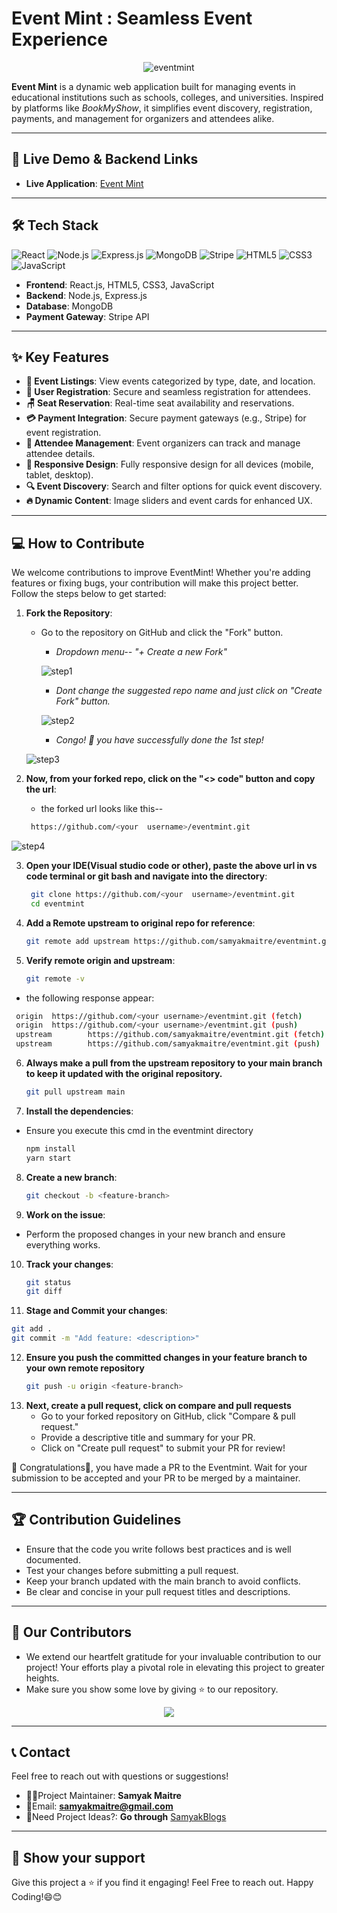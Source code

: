 #  **Event Mint : Seamless Event Experience**

<p align="center">
  <img src="https://github.com/user-attachments/assets/c2a3721e-2002-42bb-aea1-796ed182937d" alt="eventmint"/>
</p>

**Event Mint** is a dynamic web application built for managing events in educational institutions such as schools, colleges, and universities. Inspired by platforms like *BookMyShow*, it simplifies event discovery, registration, payments, and management for organizers and attendees alike.

---

## 🚀 **Live Demo & Backend Links**

- **Live Application**: [Event Mint](https://eventmint.vercel.app/)  

---

## 🛠️ **Tech Stack**

![React](https://img.shields.io/badge/Frontend-React-blue?logo=react&logoColor=white)
![Node.js](https://img.shields.io/badge/Backend-Node.js-green?logo=node.js&logoColor=white)
![Express.js](https://img.shields.io/badge/Framework-Express.js-black?logo=express&logoColor=white)
![MongoDB](https://img.shields.io/badge/Database-MongoDB-brightgreen?logo=mongodb&logoColor=white)
![Stripe](https://img.shields.io/badge/Payment-Stripe-blue?logo=stripe&logoColor=white)
![HTML5](https://img.shields.io/badge/Markup-HTML5-orange?logo=html5&logoColor=white)
![CSS3](https://img.shields.io/badge/Styles-CSS3-blue?logo=css3&logoColor=white)
![JavaScript](https://img.shields.io/badge/Language-JavaScript-yellow?logo=javascript&logoColor=white)

- **Frontend**: React.js, HTML5, CSS3, JavaScript
- **Backend**: Node.js, Express.js
- **Database**: MongoDB
- **Payment Gateway**: Stripe API

---

## ✨ **Key Features**

- **🎫 Event Listings**: View events categorized by type, date, and location.
- **🔐 User Registration**: Secure and seamless registration for attendees.
- **🪑 Seat Reservation**: Real-time seat availability and reservations.
- **💳 Payment Integration**: Secure payment gateways (e.g., Stripe) for event registration.
- **👥 Attendee Management**: Event organizers can track and manage attendee details.
- **📱 Responsive Design**: Fully responsive design for all devices (mobile, tablet, desktop).
- **🔍 Event Discovery**: Search and filter options for quick event discovery.
- **🔥 Dynamic Content**: Image sliders and event cards for enhanced UX.

---

## 💻 **How to Contribute**

We welcome contributions to improve EventMint! Whether you're adding features or fixing bugs, your contribution will make this project better. Follow the steps below to get started:

1. **Fork the Repository**:
   - Go to the repository on GitHub and click the "Fork" button.
      - <i>Dropdown menu-- "+ Create a new Fork" </i>
      
      ![step1](https://github.com/user-attachments/assets/d9e82970-f403-41bf-b4b6-cc3052616b3e)
     
      - <i>Dont change the suggested repo name and just click on "Create Fork" button.</i>
      
     ![step2](https://github.com/user-attachments/assets/f192f3ec-ce3c-4675-9b66-3e4e69fb91bd)
   
      - <i> Congo! 🎊 you have successfully done the 1st step!</i>
        
    ![step3](https://github.com/user-attachments/assets/96a97b43-ff4d-4158-bf1c-2ce1fd3b0eca)


2. **Now, from your forked repo, click on the "<> code" button and copy the url**:
   - the forked url looks like this--
     
   ```bash
    https://github.com/<your  username>/eventmint.git
   ```

  ![step4](https://github.com/user-attachments/assets/5574537c-1744-41a6-802f-a5cb3311dc34)


3. **Open your IDE(Visual studio code or other), paste the above url in vs code terminal or git bash and navigate into the directory**:
   ```bash
    git clone https://github.com/<your  username>/eventmint.git
    cd eventmint
   
4. **Add a Remote upstream to original repo for reference**:
   ```bash
   git remote add upstream https://github.com/samyakmaitre/eventmint.git

5. **Verify remote origin and upstream**:
   ```bash
   git remote -v
   
  -  the following response appear:
  ```bash
   origin  https://github.com/<your username>/eventmint.git (fetch)
   origin  https://github.com/<your username>/eventmint.git (push)
   upstream        https://github.com/samyakmaitre/eventmint.git (fetch)
   upstream        https://github.com/samyakmaitre/eventmint.git (push)
```

6. **Always make a pull from the upstream repository to your main branch to keep it updated with the original repository.**
   ```bash
   git pull upstream main

   
7. **Install the dependencies**:
-  Ensure you execute this cmd in the eventmint directory
   ```bash
   npm install
   yarn start
   
8. **Create a new branch**:
   ```bash
   git checkout -b <feature-branch>

9. **Work on the issue**:
- Perform the proposed changes in your new branch and ensure everything works.

10. **Track your changes**:
    ```bash
    git status
    git diff

11. **Stage and Commit your changes**:
   ```bash
   git add .
   git commit -m "Add feature: <description>"
```

12. **Ensure you push the committed changes in your feature branch to your own remote repository**
    ```bash
    git push -u origin <feature-branch>

13. **Next, create a pull request, click on compare and pull requests**
    - Go to your forked repository on GitHub, click "Compare & pull request."
    - Provide a descriptive title and summary for your PR.
    - Click on "Create pull request" to submit your PR for review!

🎇 Congratulations🎉, you have made a PR to the Eventmint. Wait for your submission to be accepted and your PR to be merged by a maintainer.

---

##  **🏆 Contribution Guidelines**
- Ensure that the code you write follows best practices and is well documented.
- Test your changes before submitting a pull request.
- Keep your branch updated with the main branch to avoid conflicts.
- Be clear and concise in your pull request titles and descriptions.

---

## 👀 Our Contributors

- We extend our heartfelt gratitude for your invaluable contribution to our project! Your efforts play a pivotal role in elevating this project to greater heights.
- Make sure you show some love by giving ⭐ to our repository.

<div align="center">
  <a href="https://github.com/samyakmaitre/eventmint">
    <img src="https://contrib.rocks/image?repo=samyakmaitre/eventmint&&max=100" />
  </a>
</div>

---

##  **📞 Contact**

Feel free to reach out with questions or suggestions!

- 👨‍💻Project Maintainer: **Samyak Maitre**
- 📩Email: **samyakmaitre@gmail.com**
- 📑Need Project Ideas?: **Go through** [SamyakBlogs](https://www.blogger.com/blog/posts/6360407186885532597?hl=en&tab=jj&pli=1)

---
## **🌟 Show your support**
Give this project a ⭐ if you find it engaging! Feel Free to reach out. Happy Coding!😄😊

